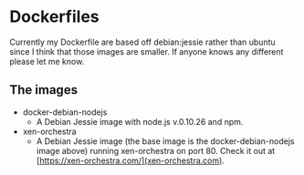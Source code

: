 # Dockerfiles

Currently my Dockerfile are based off debian:jessie rather than ubuntu since I
think that those images are smaller. If anyone knows any different please let
me know.

## The images
* docker-debian-nodejs
  * A Debian Jessie image with node.js v.0.10.26 and npm.
* xen-orchestra
  * A Debian Jessie image (the base image is the docker-debian-nodejs image
    above) running xen-orchestra on port 80. Check it out at
    [https://xen-orchestra.com/](xen-orchestra.com).

